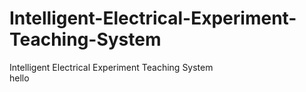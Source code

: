 # Intelligent-Electrical-Experiment-Teaching-System
Intelligent Electrical Experiment Teaching System
</br>hello
